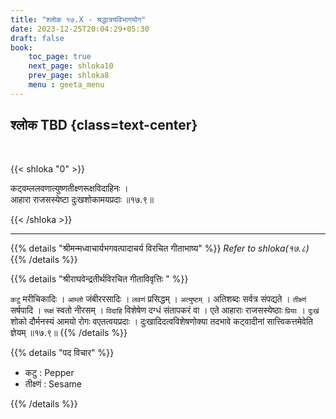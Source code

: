 ```yaml
---
title: "श्लोक १७.X - श्रद्धात्रयविभागयोग"
date: 2023-12-25T20:04:29+05:30
draft: false
book:
    toc_page: true
    next_page: shloka10
    prev_page: shloka8
    menu : geeta_menu
---
```




## श्लोक TBD {class=text-center}

<br/>

{{< shloka  "0"  >}}

कट्वम्ललवणात्युष्णतीक्ष्णरूक्षविदाहिनः ।  
आहारा राजसस्येष्टा दुःखशोकामयप्रदाः ॥१७.९॥

{{< /shloka >}}

---


{{% details "श्रीमन्मध्वाचार्यभगवत्पादाचर्य विरचित  गीताभाष्य" %}}
*Refer to  shloka(१७.८)*
{{% /details %}}



{{% details "श्रीराघवेन्द्रतीर्थविरचित गीताविवृत्तिः " %}}

`कटु` मरीचिकादिः । `आम्लो` जंबीररसादिः । `लवणं` प्रसिद्धम्‌ । 
`अत्युष्टम्‌` । अतिशब्दः सर्वत्र संपद्यते । 
`तीक्ष्णं` सर्षपादि । `रूक्षं` स्वतो नीरसम्‌ । `विदाहि` 
विशेषेण दग्धं संतापकरं वा । एते
आहाराः राजसस्येष्ठाः `प्रियाः` । `दुःखं` शोको दौर्मनस्यं
आमयो रोगः वएतत्वयप्रदाः । दुःखादिदत्वविशेषणोक्या 
तदभावे कट्वादीनां सात्त्विकत्तमेवेति ज्ञेयम्‌ ॥१७.९॥
{{% /details %}}



{{% details "पद विचार" %}}

- कटु : Pepper
- तीक्ष्णं : Sesame

{{% /details %}}
